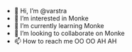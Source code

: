 - 👋 Hi, I’m @varstra
- 👀 I’m interested in Monke
- 🌱 I’m currently learning Monke
- 💞️ I’m looking to collaborate on Monke
- 📫 How to reach me OO OO AH AH

<!---
varstra/varstra is a ✨ special ✨ repository because its `README.md` (this file) appears on your GitHub profile.
You can click the Preview link to take a look at your changes.
--->
